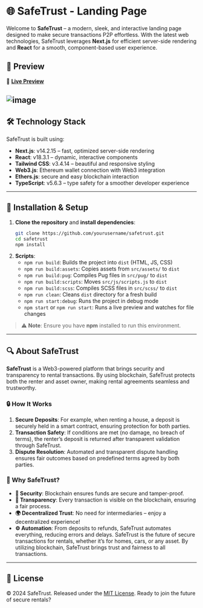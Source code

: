 # 🌐 SafeTrust - Landing Page
Welcome to **SafeTrust** – a modern, sleek, and interactive landing page designed to make secure transactions P2P effortless. With the latest web technologies, SafeTrust leverages **Next.js** for efficient server-side rendering and **React** for a smooth, component-based user experience.

## 👀 Preview
🚀 **[Live Preview](https://safetrust-landing.vercel.app/)** 

![image](https://github.com/user-attachments/assets/a1816f13-48ad-49d0-9af6-559b4a949c9b)
---
## 🛠️ Technology Stack
SafeTrust is built using:
- **Next.js**: v14.2.15 – fast, optimized server-side rendering
- **React**: v18.3.1 – dynamic, interactive components
- **Tailwind CSS**: v3.4.14 – beautiful and responsive styling
- **Web3.js**: Ethereum wallet connection with Web3 integration
- **Ethers.js**: secure and easy blockchain interaction
- **TypeScript**: v5.6.3 – type safety for a smoother developer experience
---
## 🚀 Installation & Setup
1. **Clone the repository** and **install dependencies**:
   ```bash
   git clone https://github.com/yourusername/safetrust.git
   cd safetrust
   npm install
   ```
2. **Scripts**:
   - `npm run build`: Builds the project into `dist` (HTML, JS, CSS)
   - `npm run build:assets`: Copies assets from `src/assets/` to `dist`
   - `npm run build:pug`: Compiles Pug files in `src/pug/` to `dist`
   - `npm run build:scripts`: Moves `src/js/scripts.js` to `dist`
   - `npm run build:scss`: Compiles SCSS files in `src/scss/` to `dist`
   - `npm run clean`: Cleans `dist` directory for a fresh build
   - `npm run start:debug`: Runs the project in debug mode
   - `npm start` or `npm run start`: Runs a live preview and watches for file changes
> ⚠️ **Note**: Ensure you have **npm** installed to run this environment.
---

## 🔍 About SafeTrust

**SafeTrust** is a Web3-powered platform that brings security and transparency to rental transactions. By using blockchain, SafeTrust protects both the renter and asset owner, making rental agreements seamless and trustworthy.
### 🔒 How It Works

1. **Secure Deposits**: For example, when renting a house, a deposit is securely held in a smart contract, ensuring protection for both parties.
2. **Transaction Safety**: If conditions are met (no damage, no breach of terms), the renter’s deposit is returned after transparent validation through SafeTrust.
3. **Dispute Resolution**: Automated and transparent dispute handling ensures fair outcomes based on predefined terms agreed by both parties.

### 🌟 Why SafeTrust?

- **🔐 Security**: Blockchain ensures funds are secure and tamper-proof.
- **🌈 Transparency**: Every transaction is visible on the blockchain, ensuring a fair process.
- **🌍 Decentralized Trust**: No need for intermediaries – enjoy a decentralized experience!
- **⚙️ Automation**: From deposits to refunds, SafeTrust automates everything, reducing errors and delays.
SafeTrust is the future of secure transactions for rentals, whether it’s for homes, cars, or any asset. By utilizing blockchain, SafeTrust brings trust and fairness to all transactions.
---
## 📜 License
© 2024 SafeTrust. Released under the [MIT License](https://github.com/safetrustcr).
Ready to join the future of secure rentals?
